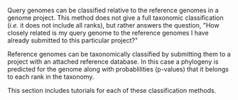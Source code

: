 Query genomes can be classified relative to the reference genomes in a genome project. This method does not give a full taxonomic classification (*i.e.* it does not include all ranks), but rather answers the question, "How closely related is my query genome to the reference genomes I have already submitted to this particular project?"

Reference genomes can be taxonomically classified by submitting them to a project with an attached reference database. In this case a phylogeny is predicted for the genome along with probablilities (p-values) that it belongs to each rank in the taxonomy.

This section includes tutorials for each of these classification methods.
